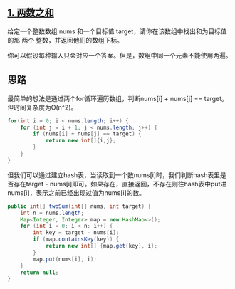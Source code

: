 ## [1. 两数之和](https://leetcode-cn.com/problems/two-sum/)

给定一个整数数组 nums 和一个目标值 target，请你在该数组中找出和为目标值的那 两个 整数，并返回他们的数组下标。

你可以假设每种输入只会对应一个答案。但是，数组中同一个元素不能使用两遍。

## 思路

最简单的想法是通过两个for循环遍历数组，判断nums[i] + nums[j] == target。但时间复杂度为O(n^2)。

```java
for(int i = 0; i < nums.length; i++) {
    for	(int j = i + 1; j < nums.length; j++) {
        if (nums[i] + nums[j] == target) {
			return new int[]{i,j};
        }
    }
}
```



但我们可以通过建立hash表，当读取到一个数nums[i]时，我们判断hash表里是否存在target - nums[i]即可。如果存在，直接返回，不存在则往hash表中put进nums[i]，表示之前已经出现过值为nums[i]的数。

```java
public int[] twoSum(int[] nums, int target) {
    int n = nums.length;
    Map<Integer, Integer> map = new HashMap<>();
    for (int i = 0; i < n; i++) {
        int key = target - nums[i];
        if (map.containsKey(key)) {
            return new int[] {map.get(key), i};
        }
        map.put(nums[i], i);
    }
    return null;
}
```

